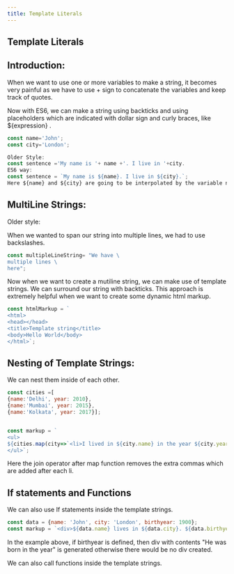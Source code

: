 ```yaml
---
title: Template Literals
---
```


## Template Literals

## Introduction:
When we want to use one or more variables to make a string, it becomes very painful as we have to use + sign to concatenate the variables and keep track of quotes.

Now with ES6, we can make a string using backticks and using placeholders which are indicated with dollar sign and curly braces, like ${expression} .
```javascript
const name='John';
const city='London';

Older Style:
const sentence ='My name is '+ name +'. I live in '+city.
ES6 way:
const sentence = `My name is ${name}. I live in ${city}.`;
Here ${name} and ${city} are going to be interpolated by the variable name and city respectively.
```
## MultiLine Strings:
Older style:

When we wanted to span our string into multiple lines, we had to use backslashes.
```javascript
const multipleLineString= "We have \
multiple lines \
here";
```
Now when we want to create a mutiline string, we can make use of template strings. We can surround our string with backticks. This approach is extremely helpful when we want to create some dynamic html markup.
```javascript
const htmlMarkup = `
<html>
<head></head>
<title>Template string</title>
<body>Hello World</body>
</html>`;
```
## Nesting of Template Strings:
We can nest them inside of each other.
```javascript
const cities =[
{name:'Delhi', year: 2010},
{name:'Mumbai', year: 2015},
{name:'Kolkata', year: 2017}];


const markup = `
<ul>
${cities.map(city=>`<li>I lived in ${city.name} in the year ${city.year}</li>`).join('')}
</ul>`;
```
Here the join operator after map function removes the extra commas which are added after each li.

## If statements and Functions 
We can also use If statements inside the template strings.

```javascript
const data = {name: 'John', city: 'London', birthyear: 1900};
const markup = `<div>${data.name} lives in ${data.city}. ${data.birthyear ? `<div>He was born in the year ${data.birthyear}</div>`:''}</div>`;
```

In the example above, if birthyear is defined, then div with contents "He was born in the year" is generated otherwise there would be no div created.

We can also call functions inside the template strings.


